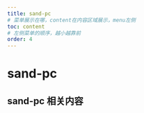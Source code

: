 ```yaml
---
title: sand-pc
# 菜单展示在哪，content在内容区域展示，menu左侧
toc: content
# 左侧菜单的顺序，越小越靠前
order: 4
---
```


# sand-pc

## sand-pc 相关内容
